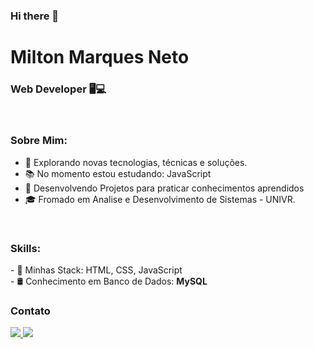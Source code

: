 ### Hi there 👋

# Milton Marques Neto
### Web Developer 🖥💻

<br>

### Sobre Mim:

<p align="left" margin-left="10px"> 

- 🌱 Explorando novas tecnologias, técnicas e soluções.
- 📚 No momento estou estudando: JavaScript
- 📘 Desenvolvendo Projetos para praticar conhecimentos aprendidos
- 🎓 Fromado em Analise e Desenvolvimento de Sistemas - UNIVR.


<br>

### Skills:

<p align="left" margin-left="10px">
- 🧩 Minhas Stack: HTML, CSS, JavaScript <br>
- 🛢 Conhecimento em Banco de Dados: <strong>MySQL</strong>
</p>

### Contato

<p align="left" margin-left="10px">
  <a href="markes_1000ton@hotmail.com">
    <img src="https://img.shields.io/badge/markes_1000ton@hotmail.com-6633cc?style=flat-square&amp;logo=Gmail&amp;logoColor=white&amp;link=mailto:markes_1000ton@hotmail.com" style="max-width:100%;">
  </a>
  <a href="https://www.linkedin.com/in/milton-marques-neto-a303a222a" rel="nofollow">
    <img src="https://img.shields.io/badge/-Milton%20Marques-6633cc?style=flat-square&amp;logo=Linkedin&amp;logoColor=white&amp;link=https://www.linkedin.com/in/rafaeldcmartins" style="max-width:100%;">
  </a>
</p>
